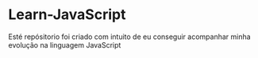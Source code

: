 # Learn-JavaScript

Esté repósitorio foi criado com intuito de eu conseguir acompanhar minha evolução na linguagem JavaScript
